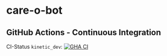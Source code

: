 care-o-bot
===========

## GitHub Actions - Continuous Integration

CI-Status ```kinetic_dev```: [![GHA CI](https://github.com/ipa320/care-o-bot/actions/workflows/main.yml/badge.svg?branch=kinetic_dev)](https://github.com/ipa320/care-o-bot/actions/workflows/main.yml?query=branch%3Akinetic_dev)

